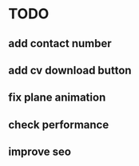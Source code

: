 # TODO
## add contact number
## add cv download button
## fix plane animation
## check performance
## improve seo